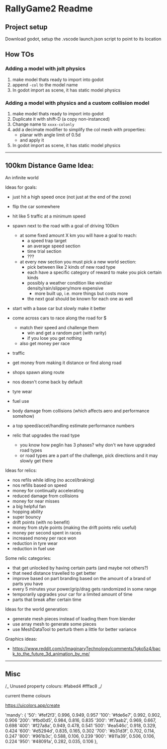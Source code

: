 # RallyGame2 Readme

## Project setup

Download godot, setup the .vscode launch.json script to point to its location

## How TOs

### Adding a model with jolt physics

1. make model thats ready to import into godot
1. append `-col` to the model name
1. In godot import as scene, it has static model physics

### Adding a model with physics and a custom collision model

1. make model thats ready to import into godot
1. Duplicate it with shift-D (a copy non-instanced)
1. Change name to `xxxx-colonly`
1. add a decimate modifier to simplify the col mesh with properties:
    - planar with angle limit of 0.5d
    - and apply it
1. In godot import as scene, it has static model physics

---

## 100km Distance Game Idea:

An infinite world

Ideas for goals:

-   just hit a high speed once (not just at the end of the zone)
-   flip the car somewhere
-   hit like 5 traffic at a minimum speed

-   spawn next to the road with a goal of driving 100km
    -   at some fixed amount X km you will have a goal to reach:
        -   a speed trap target
        -   an average speed section
        -   time trial section
        -   ???
    -   at every new section you must pick a new world section:
        -   pick between like 2 kinds of new road type
        -   each have a specific category of reward to make you pick certain kinds
        -   possibly a weather condition like wind/air density/rain/slippery/more expensive
            -   more built up, i.e. more things but costs more
        -   the next goal should be known for each one as well
-   start with a base car but slowly make it better
-   come across cars to race along the road for $
    -   match their speed and challenge them
        -   win and get a random part (with rarity)
        -   if you lose you get nothing
    -   also get money per race
-   traffic
-   get money from making it distance or find along road
-   shops spawn along route
-   nos doesn't come back by default
-   tyre wear
-   fuel use
-   body damage from collisions (which affects aero and performance somehow)
-   a top speed/accel/handling estimate performance numbers
-   relic that upgrades the road type
    -   you know how peglin has 3 phases? why don't we have upgraded road types
    -   or road types are a part of the challenge, pick directions and it may slowly get there

Ideas for relics:

-   nos refils while idling (no accel/braking)
-   nos refills based on speed
-   money for continually accelerating
-   reduced damage from collisions
-   money for near misses
-   a big helpful fan
-   hopping ability
-   super bouncy
-   drift points (with no benefit)
-   money from style points (making the drift points relic useful)
-   money per second spent in races
-   increased money per race won
-   reduction in tyre wear
-   reduction in fuel use

Some relic categories:

-   that get unlocked by having certain parts (and maybe not others?)
-   that need distance travelled to get better
-   improve based on part branding based on the amount of a brand of parts you have
-   every 5 minutes your power/grip/drag gets randomized in some range
-   temporarily upgrades your car for a limited amount of time
-   parts that break after certain time

Ideas for the world generation:

-   generate mesh pieces instead of loading them from blender
-   use array mesh to generate some pieces
-   use MeshDataTool to perturb them a little for better variance

Graphics ideas:

-   https://www.reddit.com/r/ImaginaryTechnology/comments/1gko5z4/back_to_the_future_3d_animation_by_me/

---

## Misc

/_
Unused property colours:
#fabed4
#fffac8
_/

current theme colours

https://uicolors.app/create

'mandy': {
'50': '#fef2f3', 0.996, 0.949, 0.957
'100': '#fde6e7', 0.992, 0.902, 0.906
'200': '#fbd0d5', 0.984, 0.816, 0.835
'300': '#f7aab2', 0.969, 0.667, 0.698
'400': '#f27a8a', 0.949, 0.478, 0.541
'500': '#ea546c', 0.918, 0.329, 0.424
'600': '#d5294d', 0.835, 0.165, 0.302
'700': '#b31d3f', 0.702, 0.114, 0.247
'800': '#961b3c', 0.588, 0.106, 0.239
'900': '#811a39', 0.506, 0.106, 0.224
'950': '#48091a', 0.282, 0.035, 0.106
},
